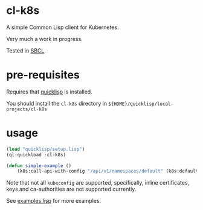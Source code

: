 # cl-k8s

A simple Common Lisp client for Kubernetes.

Very much a work in progress.

Tested in [SBCL](http://www.sbcl.org).
# pre-requisites

Requires that [quicklisp](https://www.quicklisp.org) is installed.

You should install the `cl-k8s` directory in 
`${HOME}/quicklisp/local-projects/cl-k8s`

# usage

```lisp
(load "quicklisp/setup.lisp")
(ql:quickload :cl-k8s)

(defun simple-example ()
    (k8s:call-api-with-config "/api/v1/namespaces/default" (k8s:default-config)))
```

Note that not all `kubeconfig` are supported, specifically, inline certificates,
keys and ca-authorities are not supported currently.

See [examples.lisp](examples.lisp) for more examples.
